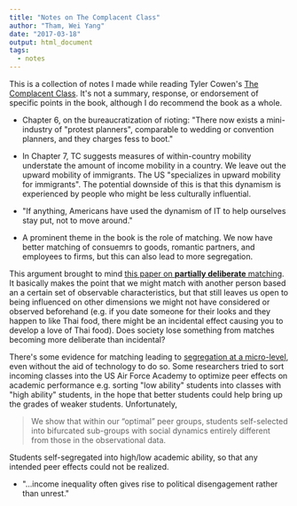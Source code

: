 ```yaml
---
title: "Notes on The Complacent Class"
author: "Tham, Wei Yang"
date: "2017-03-18"
output: html_document
tags:
  - notes
---
```




This is a collection of notes I made while reading Tyler Cowen's [The Complacent Class](https://www.amazon.com/Complacent-Class-Self-Defeating-Quest-American/dp/1250108691). It's not a summary, response, or endorsement of specific points in the book, although I do recommend the book as a whole.

- Chapter 6, on the bureaucratization of rioting: "There now exists a mini-industry of "protest planners", comparable to wedding or convention planners, and they charges fess to boot."

- In Chapter 7, TC suggests measures of within-country mobility understate the amount of income mobility in a country. We leave out the upward mobility of immigrants. The US "specializes in upward mobility for immigrants". The potential downside of this is that this dynamism is experienced by people who might be less culturally influential. 

- "If anything, Americans have used the dynamism of IT to help ourselves stay put, not to move around."

- A prominent theme in the book is the role of matching. We now have better matching of consuemrs to goods, romantic partners, and employees to firms, but this can also lead to more segregation. 

This argument brought to mind [this paper on **partially deliberate** matching](https://papers.ssrn.com/sol3/papers.cfm?abstract_id=1410816). It basically makes the point that we might match with another person based an a certain set of observable characteristics, but that still leaves us open to being influenced on other dimensions we might not have considered or observed beforehand (e.g. if you date someone for their looks and they happen to like Thai food, there might be an incidental effect causing you to develop a love of Thai food). Does society lose something from matches becoming more deliberate than incidental?

There's some evidence for matching leading to [segregation at a micro-level](https://core.ac.uk/download/pdf/6528337.pdf), even without the aid of technology to do so. Some researchers tried to sort incoming classes into the US Air Force Academy to optimize peer effects on academic performance e.g. sorting "low ability" students into classes with "high ability" students, in the hope that better students could help bring up the grades of weaker students. Unfortunately, 

>  We show that within our “optimal” peer groups, students self-selected into bifurcated sub-groups with social dynamics entirely different from those
in the observational data.

Students self-segregated into high/low academic ability, so that any intended peer effects could not be realized.

- "...income inequality often gives rise to political disengagement rather than unrest."







